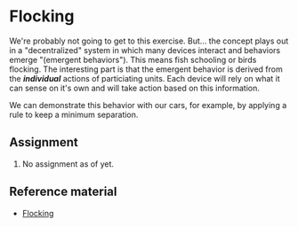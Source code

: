 # Flocking

We're probably not going to get to this exercise. But... the concept
plays out in a "decentralized" system in which many devices interact
and behaviors emerge "(emergent behaviors").  This means fish
schooling or birds flocking. The interesting part is that the emergent
behavior is derived from the ***individual*** actions of particiating
units. Each device will rely on what it can sense on it's own and will
take action based on this information.

We can demonstrate this behavior with our cars, for example, by
applying a rule to keep a minimum separation.

## Assignment
1. No assignment as of yet.

## Reference material
- [Flocking](https://en.wikipedia.org/wiki/Flocking_(behavior))

